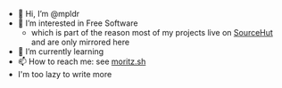- 👋 Hi, I’m @mpldr
- 👀 I’m interested in Free Software
	- which is part of the reason most of my projects live on [SourceHut](https://git.sr.ht/~poldi1405) and are only mirrored here
- 🌱 I’m currently learning <!-- I'm always learning something and I can't be bothered updating that bi-weekly -->
- 📫 How to reach me: see [moritz.sh](https://moritz.sh)
- I'm too lazy to write more

<!---
mpldr/mpldr is a ✨ special ✨ repository because its `README.md` (this file) appears on your GitHub profile.
You can click the Preview link to take a look at your changes.
--->
